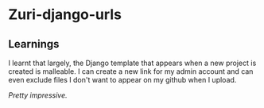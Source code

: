 # Zuri-django-urls

## Learnings
I learnt that largely, the Django template that appears when a new project is created is malleable. I can create a new link for my admin account and can even exclude files I don't want to appear on my github when I upload.

_Pretty impressive._
